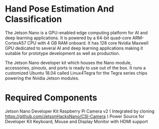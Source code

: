# Hand Pose Estimation And Classification

The Jetson Nano is a GPU-enabled edge computing platform for AI and deep learning applications. It is powered by a 64-bit quad-core ARM-CortexA57 CPU with 4 GB RAM onboard. It has 128 core Nvidia Maxwell GPU dedicated to several AI and deep learning applications making it suitable for prototype development as well as production.

The Jetson Nano developer kit which houses the Nano module, accessories, pinouts, and ports is ready to use out of the box. It runs a customized Ubuntu 18.04 called Linux4Tegra for the Tegra series chips powering the Nvidia Jetson modules.

# Required Components
Jetson Nano Developer Kit
Raspberry Pi Camera v2 ( Integrated by cloning https://github.com/JetsonHacksNano/CSI-Camera )
Power Source for Developer Kit
Keyboard, Mouse and Display Monitor with HDMI support
